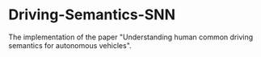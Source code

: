 # Driving-Semantics-SNN
The implementation of the paper "Understanding human common driving semantics for autonomous vehicles".
